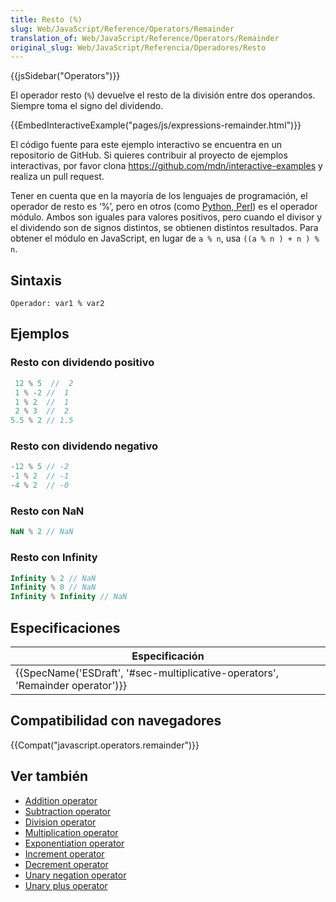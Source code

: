```yaml
---
title: Resto (%)
slug: Web/JavaScript/Reference/Operators/Remainder
translation_of: Web/JavaScript/Reference/Operators/Remainder
original_slug: Web/JavaScript/Referencia/Operadores/Resto
---
```


{{jsSidebar("Operators")}}

El operador resto (`%`) devuelve el resto de la división entre dos operandos. Siempre toma el signo del dividendo.

{{EmbedInteractiveExample("pages/js/expressions-remainder.html")}}

El código fuente para este ejemplo interactivo se encuentra en un repositorio de GitHub. Si quieres contribuir al proyecto de ejemplos interactivas, por favor clona <https://github.com/mdn/interactive-examples> y realiza un pull request.

Tener en cuenta que en la mayoría de los lenguajes de programación, el operador de resto es ‘%’, pero en otros (como [Python, Perl](https://en.wikipedia.org/wiki/Modulo_operation#In_programming_languages)) es el operador módulo. Ambos son iguales para valores positivos, pero cuando el divisor y el dividendo son de signos distintos, se obtienen distintos resultados. Para obtener el módulo en JavaScript, en lugar de `a % n`, usa `((a % n ) + n ) % n`.

## Sintaxis

```
Operador: var1 % var2
```

## Ejemplos

### Resto con dividendo positivo

```js
 12 % 5  //  2
 1 % -2 //  1
 1 % 2  //  1
 2 % 3  //  2
5.5 % 2 // 1.5
```

### Resto con dividendo negativo

```js
-12 % 5 // -2
-1 % 2  // -1
-4 % 2  // -0
```

### Resto con NaN

```js
NaN % 2 // NaN
```

### Resto con Infinity

```js
Infinity % 2 // NaN
Infinity % 0 // NaN
Infinity % Infinity // NaN
```

## Especificaciones

| Especificación                                                                                           |
| -------------------------------------------------------------------------------------------------------- |
| {{SpecName('ESDraft', '#sec-multiplicative-operators', 'Remainder operator')}} |

## Compatibilidad con navegadores

{{Compat("javascript.operators.remainder")}}

## Ver también

- [Addition operator](/es/docs/Web/JavaScript/Reference/Operators/Addition)
- [Subtraction operator](/es/docs/Web/JavaScript/Reference/Operators/Subtraction)
- [Division operator](/es/docs/Web/JavaScript/Reference/Operators/Division)
- [Multiplication operator](/es/docs/Web/JavaScript/Reference/Operators/Multiplication)
- [Exponentiation operator](/es/docs/Web/JavaScript/Reference/Operators/Exponentiation)
- [Increment operator](/es/docs/Web/JavaScript/Reference/Operators/Increment)
- [Decrement operator](/es/docs/Web/JavaScript/Reference/Operators/Decrement)
- [Unary negation operator](/es/docs/Web/JavaScript/Reference/Operators/Unary_negation)
- [Unary plus operator](/es/docs/Web/JavaScript/Reference/Operators/Unary_plus)
